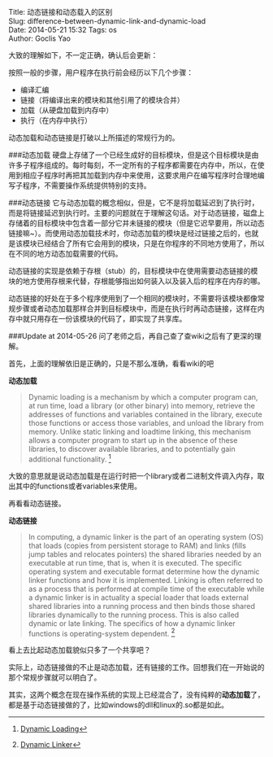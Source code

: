 Title: 动态链接和动态载入的区别  
Slug: difference-between-dynamic-link-and-dynamic-load  
Date: 2014-05-21 15:32
Tags: os  
Author: Goclis Yao    


大致的理解如下，不一定正确，确认后会更新：

按照一般的步骤，用户程序在执行前会经历以下几个步骤：

 - 编译汇编
 - 链接（将编译出来的模块和其他引用了的模块合并）
 - 加载（从硬盘加载到内存中）
 - 执行（在内存中执行）

动态加载和动态链接是打破以上所描述的常规行为的。

###动态加载
硬盘上存储了一个已经生成好的目标模块，但是这个目标模块是由许多子程序组成的。每时每刻，不一定所有的子程序都需要在内存中，所以，在使用到相应子程序时再把其加载到内存中来使用，这要求用户在编写程序时合理地编写子程序，不需要操作系统提供特别的支持。

###动态链接
它与动态加载的概念相似，但是，它不是将加载延迟到了执行时，而是将链接延迟到执行时。主要的问题就在于理解这句话。对于动态链接，磁盘上存储着的目标模块中包含着一部分它并未链接的模块（但是它迟早要用，所以动态链接嘛~）。而使用动态加载技术时，你动态加载的模块是经过链接之后的，也就是该模块已经结合了所有它会用到的模块，只是在你程序的不同地方使用了，所以在不同的地方动态加载需要的代码。

动态链接的实现是依赖于存根（stub）的，目标模块中在使用需要动态链接的模块的地方使用存根来代替，存根能够指出如何装入以及装入后的程序在内存的哪。

动态链接的好处在于多个程序使用到了一个相同的模块时，不需要将该模块都像常规步骤或者动态加载那样合并到目标模块中，而是在执行时再动态链接，这样在内存中就只用存在一份该模块的代码了，即实现了共享库。


###Update at 2014-05-26
问了老师之后，再自己查了查wiki之后有了更深的理解。

首先，上面的理解依旧是正确的，只是不那么准确，看看wiki的吧

__动态加载__
> Dynamic loading is a mechanism by which a computer program can, at run time, load a library (or other binary) into memory, retrieve the addresses of functions and variables contained in the library, execute those functions or access those variables, and unload the library from memory. Unlike static linking and loadtime linking, this mechanism allows a computer program to start up in the absence of these libraries, to discover available libraries, and to potentially gain additional functionality. [^1]

大致的意思就是说动态加载是在运行时把一个library或者二进制文件调入内存，取出其中的functions或者variables来使用。

再看看动态链接。

__动态链接__
> In computing, a dynamic linker is the part of an operating system (OS) that loads (copies from persistent storage to RAM) and links (fills jump tables and relocates pointers) the shared libraries needed by an executable at run time, that is, when it is executed. The specific operating system and executable format determine how the dynamic linker functions and how it is implemented. Linking is often referred to as a process that is performed at compile time of the executable while a dynamic linker is in actuality a special loader that loads external shared libraries into a running process and then binds those shared libraries dynamically to the running process. This is also called dynamic or late linking. The specifics of how a dynamic linker functions is operating-system dependent. [^2]

看上去比起动态加载貌似只多了一个共享吧？

实际上，动态链接做的不止是动态加载，还有链接的工作。回想我们在一开始说的那个常规步骤就可以明白了。

其实，这两个概念在现在操作系统的实现上已经混合了，没有纯粹的**动态加载**了，都是基于动态链接做的了，比如windows的dll和linux的.so都是如此。






[^1]:[Dynamic Loading](http://en.wikipedia.org/wiki/Dynamic_loading)

[^2]:[Dynamic Linker](http://en.wikipedia.org/wiki/Dynamic_linker)